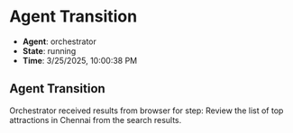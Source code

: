# Agent Transition

- **Agent**: orchestrator
- **State**: running
- **Time**: 3/25/2025, 10:00:38 PM

## Agent Transition

Orchestrator received results from browser for step: Review the list of top attractions in Chennai from the search results.

